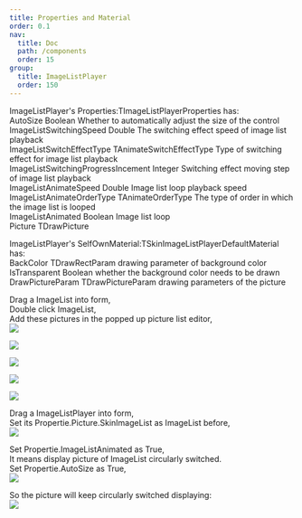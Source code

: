 ```yaml
---
title: Properties and Material
order: 0.1
nav:
  title: Doc
  path: /components
  order: 15
group:
  title: ImageListPlayer
  order: 150
---
```


ImageListPlayer's Properties:TImageListPlayerProperties has:  
AutoSize Boolean Whether to automatically adjust the size of the control  
ImageListSwitchingSpeed Double The switching effect speed of image list playback  
ImageListSwitchEffectType TAnimateSwitchEffectType Type of switching effect for image list playback  
ImageListSwitchingProgressIncement Integer Switching effect moving step of image list playback  
ImageListAnimateSpeed Double Image list loop playback speed  
ImageListAnimateOrderType TAnimateOrderType The type of order in which the image list is looped  
ImageListAnimated Boolean Image list loop  
Picture TDrawPicture

ImageListPlayer's SelfOwnMaterial:TSkinImageListPlayerDefaultMaterial has:  
BackColor TDrawRectParam drawing parameter of background color  
IsTransparent Boolean whether the background color needs to be drawn  
DrawPictureParam TDrawPictureParam drawing parameters of the picture

Drag a ImageList into form,  
Double click ImageList,  
Add these pictures in the popped up picture list editor,  
![](<http://www.orangeui.cn/orangeuiblog/OrangeUI/66.1.OrangeUI%E6%8E%A7%E4%BB%B6%E4%BD%BF%E7%94%A8%E8%AF%B4%E6%98%8E(%E5%9B%BE%E7%89%87%E5%88%97%E8%A1%A8%E5%B1%95%E7%A4%BA%E6%8E%A7%E4%BB%B6ImageListPlayer)(%E7%A4%BA%E4%BE%8B1%20%E5%9F%BA%E6%9C%AC%E5%8A%9F%E8%83%BD).files/image001.png>)

![](<http://www.orangeui.cn/orangeuiblog/OrangeUI/66.1.OrangeUI%E6%8E%A7%E4%BB%B6%E4%BD%BF%E7%94%A8%E8%AF%B4%E6%98%8E(%E5%9B%BE%E7%89%87%E5%88%97%E8%A1%A8%E5%B1%95%E7%A4%BA%E6%8E%A7%E4%BB%B6ImageListPlayer)(%E7%A4%BA%E4%BE%8B1%20%E5%9F%BA%E6%9C%AC%E5%8A%9F%E8%83%BD).files/image003.png>)

![](<http://www.orangeui.cn/orangeuiblog/OrangeUI/66.1.OrangeUI%E6%8E%A7%E4%BB%B6%E4%BD%BF%E7%94%A8%E8%AF%B4%E6%98%8E(%E5%9B%BE%E7%89%87%E5%88%97%E8%A1%A8%E5%B1%95%E7%A4%BA%E6%8E%A7%E4%BB%B6ImageListPlayer)(%E7%A4%BA%E4%BE%8B1%20%E5%9F%BA%E6%9C%AC%E5%8A%9F%E8%83%BD).files/image005.png>)

![](<http://www.orangeui.cn/orangeuiblog/OrangeUI/66.1.OrangeUI%E6%8E%A7%E4%BB%B6%E4%BD%BF%E7%94%A8%E8%AF%B4%E6%98%8E(%E5%9B%BE%E7%89%87%E5%88%97%E8%A1%A8%E5%B1%95%E7%A4%BA%E6%8E%A7%E4%BB%B6ImageListPlayer)(%E7%A4%BA%E4%BE%8B1%20%E5%9F%BA%E6%9C%AC%E5%8A%9F%E8%83%BD).files/image007.png>)

![](<http://www.orangeui.cn/orangeuiblog/OrangeUI/66.1.OrangeUI%E6%8E%A7%E4%BB%B6%E4%BD%BF%E7%94%A8%E8%AF%B4%E6%98%8E(%E5%9B%BE%E7%89%87%E5%88%97%E8%A1%A8%E5%B1%95%E7%A4%BA%E6%8E%A7%E4%BB%B6ImageListPlayer)(%E7%A4%BA%E4%BE%8B1%20%E5%9F%BA%E6%9C%AC%E5%8A%9F%E8%83%BD).files/image009.png>)

Drag a ImageListPlayer into form,  
Set its Propertie.Picture.SkinImageList as ImageList before,  
![](<http://www.orangeui.cn/orangeuiblog/OrangeUI/66.1.OrangeUI%E6%8E%A7%E4%BB%B6%E4%BD%BF%E7%94%A8%E8%AF%B4%E6%98%8E(%E5%9B%BE%E7%89%87%E5%88%97%E8%A1%A8%E5%B1%95%E7%A4%BA%E6%8E%A7%E4%BB%B6ImageListPlayer)(%E7%A4%BA%E4%BE%8B1%20%E5%9F%BA%E6%9C%AC%E5%8A%9F%E8%83%BD).files/image011.png>)

Set Propertie.ImageListAnimated as True,  
It means display picture of ImageList circularly switched.  
Set Propertie.AutoSize as True,  
![](<http://www.orangeui.cn/orangeuiblog/OrangeUI/66.1.OrangeUI%E6%8E%A7%E4%BB%B6%E4%BD%BF%E7%94%A8%E8%AF%B4%E6%98%8E(%E5%9B%BE%E7%89%87%E5%88%97%E8%A1%A8%E5%B1%95%E7%A4%BA%E6%8E%A7%E4%BB%B6ImageListPlayer)(%E7%A4%BA%E4%BE%8B1%20%E5%9F%BA%E6%9C%AC%E5%8A%9F%E8%83%BD).files/image013.png>)

So the picture will keep circularly switched displaying:  
![](<http://www.orangeui.cn/orangeuiblog/OrangeUI/66.1.OrangeUI%E6%8E%A7%E4%BB%B6%E4%BD%BF%E7%94%A8%E8%AF%B4%E6%98%8E(%E5%9B%BE%E7%89%87%E5%88%97%E8%A1%A8%E5%B1%95%E7%A4%BA%E6%8E%A7%E4%BB%B6ImageListPlayer)(%E7%A4%BA%E4%BE%8B1%20%E5%9F%BA%E6%9C%AC%E5%8A%9F%E8%83%BD).files/image015.png>)
